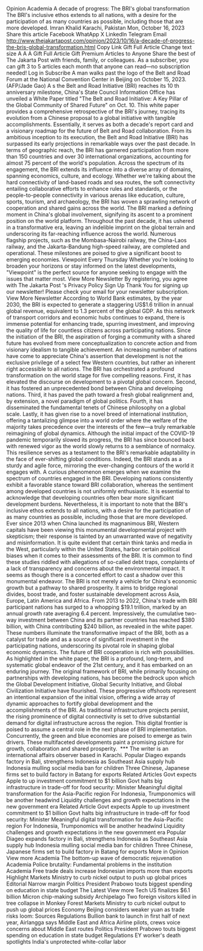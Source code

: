 # 

Opinion
Academia
A decade of progress: The BRI's global transformation
The BRI's inclusive ethos extends to all nations, with a desire for the participation of as many countries as possible, including those that are more developed.
Imran Khalid
Karachi, Pakistan
Mon, October 16, 2023
Share this article
Facebook
WhatApp
X
LinkedIn
Telegram
Email
http://www.thejakartapost.com/opinion/2023/10/16/a-decade-of-progress-the-bris-global-transformation.html
Copy Link
Gift Full Article
Change text size
A
A
A
Gift Full Article
Gift Premium Articles
to Anyone
Share the best of The Jakarta Post with friends, family, or colleagues. As a subscriber, you can gift 3 to 5 articles each month that anyone can read—no subscription needed!
Log in
Subscribe
A man walks past the logo of the Belt and Road Forum at the National Convention Center in Beijing on October 15, 2023.
(AFP/Jade Gao)
A
s the Belt and Road Initiative (BRI) reaches its 10
th
anniversary milestone, China's State Council Information Office has unveiled a White Paper titled "The Belt and Road Initiative: A Key Pillar of the Global Community of Shared Future" on Oct. 10.
This white paper provides a comprehensive retrospective of the BRI's journey, tracing its evolution from a Chinese proposal to a global initiative with tangible accomplishments. Essentially, it serves as both a decade's report card and a visionary roadmap for the future of Belt and Road collaboration. From its ambitious inception to its execution, the Belt and Road Initiative (BRI) has surpassed its early projections in remarkable ways over the past decade.
In terms of geographic reach, the BRI has garnered participation from more than 150 countries and over 30 international organizations, accounting for almost 75 percent of the world's population. Across the spectrum of its engagement, the BRI extends its influence into a diverse array of domains, spanning economics, culture, and ecology.
Whether we're talking about the hard connectivity of land-based roads and sea routes, the soft connectivity entailing collaborative efforts to enhance rules and standards, or the people-to-people connectivity in various arenas like education, culture, sports, tourism, and archaeology, the BRI has woven a sprawling network of cooperation and shared gains across the world.
The BRI marked a defining moment in China's global involvement, signifying its ascent to a prominent position on the world platform. Throughout the past decade, it has ushered in a transformative era, leaving an indelible imprint on the global terrain and underscoring its far-reaching influence across the world.
Numerous flagship projects, such as the Mombasa-Nairobi railway, the China-Laos railway, and the Jakarta-Bandung high-speed railway, are completed and operational. These milestones are poised to give a significant boost to emerging economies.
Viewpoint
Every Thursday
Whether you're looking to broaden your horizons or stay informed on the latest developments, "Viewpoint" is the perfect source for anyone seeking to engage with the issues that matter most.
View More Newsletter
By registering, you agree with
The Jakarta Post
's
Privacy Policy
Sign Up
Thank You
for signing up our newsletter!
Please check your email for your newsletter subscription.
View More Newsletter
According to World Bank estimates, by the year 2030, the BRI is expected to generate a staggering US$1.6 trillion in annual global revenue, equivalent to 1.3 percent of the global GDP. As this network of transport corridors and economic hubs continues to expand, there is immense potential for enhancing trade, spurring investment, and improving the quality of life for countless citizens across participating nations.
Since the initiation of the BRI, the aspiration of forging a community with a shared future has evolved from mere conceptualization to concrete action and from visionary idealism to tangible achievement. An increasing number of nations have come to appreciate China's assertion that development is not the exclusive privilege of a select few Western countries, but rather an inherent right accessible to all nations.
The BRI has orchestrated a profound transformation on the world stage for five compelling reasons. First, it has elevated the discourse on development to a pivotal global concern. Second, it has fostered an unprecedented bond between China and developing nations.
Third, it has paved the path toward a fresh global realignment and, by extension, a novel paradigm of global politics. Fourth, it has disseminated the fundamental tenets of Chinese philosophy on a global scale.
Lastly, it has given rise to a novel breed of international institution, offering a tantalizing glimpse into a world order where the welfare of the majority takes precedence over the interests of the few—a truly remarkable reimagining of global dynamics.
Although the initial impact of the COVID-19 pandemic temporarily slowed its progress, the BRI has since bounced back with renewed vigor as the world slowly returns to a semblance of normalcy. This resilience serves as a testament to the BRI's remarkable adaptability in the face of ever-shifting global conditions. Indeed, the BRI stands as a sturdy and agile force, mirroring the ever-changing contours of the world it engages with.
A curious phenomenon emerges when we examine the spectrum of countries engaged in the BRI. Developing nations consistently exhibit a favorable stance toward BRI collaboration, whereas the sentiment among developed countries is not uniformly enthusiastic. It is essential to acknowledge that developing countries often bear more significant development burdens.
Nevertheless, it is important to note that the BRI's inclusive ethos extends to all nations, with a desire for the participation of as many countries as possible, including those that are more developed.
Ever since 2013 when China launched its magnanimous BRI, Western capitals have been viewing this monumental developmental project with skepticism; their response is tainted by an unwarranted wave of negativity and misinformation. It is quite evident that certain think tanks and media in the West, particularly within the United States, harbor certain political biases when it comes to their assessments of the BRI.
It is common to find these studies riddled with allegations of so-called debt traps, complaints of a lack of transparency and concerns about the environmental impact. It seems as though there is a concerted effort to cast a shadow over this monumental endeavor.
The BRI is not merely a vehicle for China's economic growth but a pathway to shared prosperity. It aims to bridge regional divides, boost trade, and foster sustainable development across Asia, Europe, Latin America and Africa.
From 2013 to 2022, China's trade with BRI participant nations has surged to a whopping $19.1 trillion, marked by an annual growth rate averaging 6.4 percent. Impressively, the cumulative two-way investment between China and its partner countries has reached $380 billion, with China contributing $240 billion, as revealed in the white paper.
These numbers illuminate the transformative impact of the BRI, both as a catalyst for trade and as a source of significant investment in the participating nations, underscoring its pivotal role in shaping global economic dynamics.
The future of BRI cooperation is rich with possibilities. As highlighted in the white paper, the BRI is a profound, long-term, and systematic global endeavor of the 21st century, and it has embarked on an enduring journey. The original framework of BRI, while primarily focusing on partnerships with developing nations, has become the bedrock upon which the Global Development Initiative, Global Security Initiative, and Global Civilization Initiative have flourished.
These progressive offshoots represent an intentional expansion of the initial vision, offering a wide array of dynamic approaches to fortify global development and the accomplishments of the BRI.
As traditional infrastructure projects persist, the rising prominence of digital connectivity is set to drive substantial demand for digital infrastructure across the region. This digital frontier is poised to assume a central role in the next phase of BRI implementation.
Concurrently, the green and blue economies are poised to emerge as twin drivers. These multifaceted developments paint a promising picture for growth, collaboration and shared prosperity.
&nbsp;***
The writer is an international affairs observer based in Karachi.
Popular
Diageo expands factory in Bali, strengthens Indonesia as Southeast Asia supply hub
Indonesia mulling social media ban for children
Three Chinese, Japanese firms set to build factory in Batang for exports
Related Articles
Govt expects Apple to up investment commitment to $1 billion
Govt halts big infrastructure in trade-off for food security: Minister
Meaningful digital transformation for the Asia-Pacific region
For Indonesia, Trumponomics will be another headwind
Liquidity challenges and growth expectations in the new government era
Related Article
Govt expects Apple to up investment commitment to $1 billion
Govt halts big infrastructure in trade-off for food security: Minister
Meaningful digital transformation for the Asia-Pacific region
For Indonesia, Trumponomics will be another headwind
Liquidity challenges and growth expectations in the new government era
Popular
Diageo expands factory in Bali, strengthens Indonesia as Southeast Asia supply hub
Indonesia mulling social media ban for children
Three Chinese, Japanese firms set to build factory in Batang for exports
More in Opinion
View more
Academia
The bottom-up wave of democratic rejuvenation
Academia
Police brutality: Fundamental problems in the institution
Academia
Free trade deals increase Indonesian imports more than exports
Highlight
Markets
Ministry to curb nickel output to push up global prices
Editorial
Narrow margin
Politics
President Prabowo touts biggest spending on education in state budget
The Latest
View more
Tech
US finalizes $6.1 billion Micron chip-making subsidy
Archipelago
Two foreign visitors killed in tree collapse in Monkey Forest
Markets
Ministry to curb nickel output to push up global prices
Economy
Beijing considers weaker yuan as trade risks loom: Sources
Regulations
Bullion bank to launch in first half of next year, Airlangga says
Middle East and Africa
Airline pilots, crews voice concerns about Middle East routes
Politics
President Prabowo touts biggest spending on education in state budget
Regulations
EY worker's death spotlights India's unprotected white-collar labor